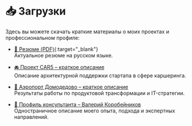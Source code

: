 # 📥 Загрузки

Здесь вы можете скачать краткие материалы о моих проектах и профессиональном профиле:

- [📄 Резюме (PDF)](./downloads/resume.pdf){:target="_blank"}  
  Актуальное резюме на русском языке.

- [🚘 Проект CAR5 – краткое описание](/downloads/car5-onepager.pdf)  
  Описание архитектурной поддержки стартапа в сфере каршеринга.

- [🛫 Аэропорт Домодедово – краткое описание](/downloads/domodedovo-onepager.pdf)  
  Результаты работы по продуктовой трансформации и IT-стратегии.

- [🧠 Профиль консультанта – Валерий Коробейников](/downloads/valerii-korobeinikov-profile.pdf)  
  Одностраничное описание моего опыта, подхода и экспертных направлений.
